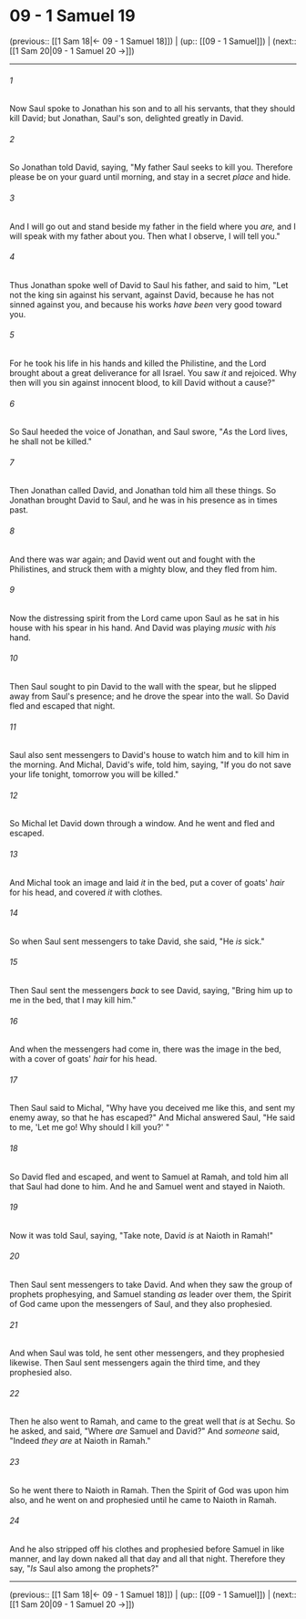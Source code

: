 # 09 - 1 Samuel 19

(previous:: [[1 Sam 18|← 09 - 1 Samuel 18]]) | (up:: [[09 - 1 Samuel]]) | (next:: [[1 Sam 20|09 - 1 Samuel 20 →]])

***


###### 1 
Now Saul spoke to Jonathan his son and to all his servants, that they should kill David; but Jonathan, Saul's son, delighted greatly in David. 

###### 2 
So Jonathan told David, saying, "My father Saul seeks to kill you. Therefore please be on your guard until morning, and stay in a secret _place_ and hide. 

###### 3 
And I will go out and stand beside my father in the field where you _are,_ and I will speak with my father about you. Then what I observe, I will tell you." 

###### 4 
Thus Jonathan spoke well of David to Saul his father, and said to him, "Let not the king sin against his servant, against David, because he has not sinned against you, and because his works _have been_ very good toward you. 

###### 5 
For he took his life in his hands and killed the Philistine, and the Lord brought about a great deliverance for all Israel. You saw _it_ and rejoiced. Why then will you sin against innocent blood, to kill David without a cause?" 

###### 6 
So Saul heeded the voice of Jonathan, and Saul swore, "_As_ the Lord lives, he shall not be killed." 

###### 7 
Then Jonathan called David, and Jonathan told him all these things. So Jonathan brought David to Saul, and he was in his presence as in times past. 

###### 8 
And there was war again; and David went out and fought with the Philistines, and struck them with a mighty blow, and they fled from him. 

###### 9 
Now the distressing spirit from the Lord came upon Saul as he sat in his house with his spear in his hand. And David was playing _music_ with _his_ hand. 

###### 10 
Then Saul sought to pin David to the wall with the spear, but he slipped away from Saul's presence; and he drove the spear into the wall. So David fled and escaped that night. 

###### 11 
Saul also sent messengers to David's house to watch him and to kill him in the morning. And Michal, David's wife, told him, saying, "If you do not save your life tonight, tomorrow you will be killed." 

###### 12 
So Michal let David down through a window. And he went and fled and escaped. 

###### 13 
And Michal took an image and laid _it_ in the bed, put a cover of goats' _hair_ for his head, and covered _it_ with clothes. 

###### 14 
So when Saul sent messengers to take David, she said, "He _is_ sick." 

###### 15 
Then Saul sent the messengers _back_ to see David, saying, "Bring him up to me in the bed, that I may kill him." 

###### 16 
And when the messengers had come in, there was the image in the bed, with a cover of goats' _hair_ for his head. 

###### 17 
Then Saul said to Michal, "Why have you deceived me like this, and sent my enemy away, so that he has escaped?" And Michal answered Saul, "He said to me, 'Let me go! Why should I kill you?' " 

###### 18 
So David fled and escaped, and went to Samuel at Ramah, and told him all that Saul had done to him. And he and Samuel went and stayed in Naioth. 

###### 19 
Now it was told Saul, saying, "Take note, David _is_ at Naioth in Ramah!" 

###### 20 
Then Saul sent messengers to take David. And when they saw the group of prophets prophesying, and Samuel standing _as_ leader over them, the Spirit of God came upon the messengers of Saul, and they also prophesied. 

###### 21 
And when Saul was told, he sent other messengers, and they prophesied likewise. Then Saul sent messengers again the third time, and they prophesied also. 

###### 22 
Then he also went to Ramah, and came to the great well that _is_ at Sechu. So he asked, and said, "Where _are_ Samuel and David?" And _someone_ said, "Indeed _they are_ at Naioth in Ramah." 

###### 23 
So he went there to Naioth in Ramah. Then the Spirit of God was upon him also, and he went on and prophesied until he came to Naioth in Ramah. 

###### 24 
And he also stripped off his clothes and prophesied before Samuel in like manner, and lay down naked all that day and all that night. Therefore they say, "_Is_ Saul also among the prophets?"

***

(previous:: [[1 Sam 18|← 09 - 1 Samuel 18]]) | (up:: [[09 - 1 Samuel]]) | (next:: [[1 Sam 20|09 - 1 Samuel 20 →]])
